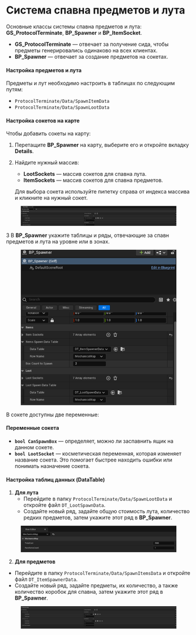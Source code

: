 # Система спавна предметов и лута

Основные классы системы спавна предметов и лута: **GS\_ProtocolTerminate**, **BP\_Spawner** и **BP\_ItemSocket**.

* **GS\_ProtocolTerminate** — отвечает за получение сида, чтобы предметы генерировались одинаково на всех клиентах.
* **BP\_Spawner** — отвечает за создание предметов на сокетах.

#### Настройка предметов и лута

Предметы и лут необходимо настроить в таблицах по следующим путям:

* `ProtocolTerminate/Data/SpawnItemData`
* `ProtocolTerminate/Data/SpawnLootData`

#### Настройка сокетов на карте

Чтобы добавить сокеты на карту:

1. Перетащите **BP\_Spawner** на карту, выберите его и откройте вкладку **Details**.
2.  Найдите нужный массив:

    * **LootSockets** — массив сокетов для спавна лута.
    * **ItemSockets** — массив сокетов для спавна предметов.

    Для выбора сокета используйте пипетку справа от индекса массива и кликните на нужный сокет.

<figure><img src="../../.gitbook/assets/image.png" alt=""><figcaption></figcaption></figure>

3 В **BP\_Spawner** укажите таблицы и ряды, отвечающие за спавн предметов и лута на уровне или в зонах.

<figure><img src="../../.gitbook/assets/image (109).png" alt=""><figcaption></figcaption></figure>

В сокете доступны две переменные:

#### Переменные сокета

* **`bool CanSpawnBox`** — определяет, можно ли заспавнить ящик на данном сокете.
* **`bool LootSocket`** — косметическая переменная, которая изменяет название сокета. Это помогает быстрее находить ошибки или понимать назначение сокета.

#### Настройка таблиц данных (DataTable)

1. **Для лута**
   * Перейдите в папку `ProtocolTerminate/Data/SpawnLootData` и откройте файл `DT_LootSpawnData`.
   * Создайте новый ряд, задайте общую стоимость лута, количество редких предметов, затем укажите этот ряд в **BP\_Spawner**.

<figure><img src="../../.gitbook/assets/image (1).png" alt=""><figcaption></figcaption></figure>

2. **Для предметов**

* Перейдите в папку `ProtocolTerminate/Data/SpawnItemsData` и откройте файл `DT_ItemSpawnerData`.
* Создайте новый ряд, задайте предметы, их количество, а также количество коробок для спавна, затем укажите этот ряд в **BP\_Spawner**.

<figure><img src="../../.gitbook/assets/image (110).png" alt=""><figcaption></figcaption></figure>
